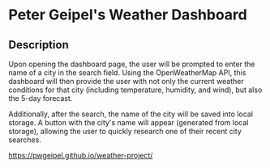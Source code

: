 # Peter Geipel's Weather Dashboard

## Description

Upon opening the dashboard page, the user will be prompted to enter the name of a city in the search field.  Using the OpenWeatherMap API, this dashboard will then provide the user with not only the current weather conditions for that city (including temperature, humidity, and wind), but also the 5-day forecast.

Additionally, after the search, the name of the city will be saved into local storage.  A button with the city's name will appear (generated from local storage), allowing the user to quickly research one of their recent city searches.

https://pwgeipel.github.io/weather-project/